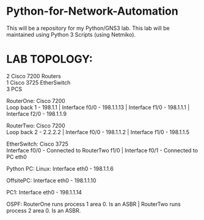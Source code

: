 # Python-for-Network-Automation

This will be a repository for my Python/GNS3 lab. This lab will be maintained using Python 3 Scripts (using Netmiko).

# LAB TOPOLOGY:
2 Cisco 7200 Routers  
1 Cisco 3725 EtherSwitch  
3 PCS  

RouterOne: Cisco 7200  
Loop back 1    - 198.1.1 | Interface f0/0 - 198.1.1.13 | Interface f1/0 - 198.1.1.1 | Interface f2/0 - 198.1.1.9

RouterTwo: Cisco 7200  
Loop back 2    - 2.2.2.2 | Interface f0/0 - 198.1.1.2 | Interface f1/0 - 198.1.1.5

EtherSwitch: Cisco 3725  
Interface f0/0 - Connected to RouterTwo f1/0 | Interface f0/1 - Connected to PC eth0

Python PC: Linux: Interface eth0 - 198.1.1.6

OffsitePC: Interface eth0 - 198.1.1.10

PC1: Interface eth0 - 198.1.1.14

OSPF: RouterOne runs process 1 area 0. Is an ASBR | RouterTwo runs process 2 area 0. Is an ASBR.
